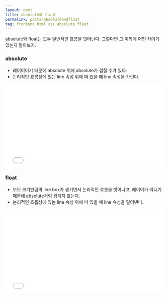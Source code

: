 ```yaml
---
layout: post
title: absolute와 float
permalink: posts/absoluteandfloat
tag: frontend html css absolute float
---
```


absolute와 float는 모두 일반적인 흐름을 벗어난다. 그렇다면 그 이외에 어떤 차이가 있는지 알아보자.

### absolute
* 레이어이기 때문에 absolute 위에 absolute가 겹칠 수가 있다.
* 논리적인 흐름상에 있는 line 속성 위에 떠 있을 때 line 속성을 가린다.

<iframe height='265' scrolling='no' title='absolute' src='//codepen.io/austinpark420/embed/BVBbXB/?height=265&theme-id=0&default-tab=css,result&embed-version=2' frameborder='no' allowtransparency='true' allowfullscreen='true' style='width: 100%;'>See the Pen <a href='https://codepen.io/austinpark420/pen/BVBbXB/'>absolute</a> by YongMin Park (<a href='https://codepen.io/austinpark420'>@austinpark420</a>) on <a href='https://codepen.io'>CodePen</a>.
</iframe>

### float
* 보모 크기만큼의 line box가 생기면서 논리적인 흐름을 벗어나고, 레이어가 아니기때문에 absolute처럼 겹치지 않는다.
* 논리적인 흐름상에 있는 line 속성 위에 떠 있을 때 line 속성을 밀어낸다.

<iframe height='265' scrolling='no' title='flaot' src='//codepen.io/austinpark420/embed/bKbZOb/?height=265&theme-id=0&default-tab=css,result&embed-version=2' frameborder='no' allowtransparency='true' allowfullscreen='true' style='width: 100%;'>See the Pen <a href='https://codepen.io/austinpark420/pen/bKbZOb/'>flaot</a> by YongMin Park (<a href='https://codepen.io/austinpark420'>@austinpark420</a>) on <a href='https://codepen.io'>CodePen</a>.
</iframe>
